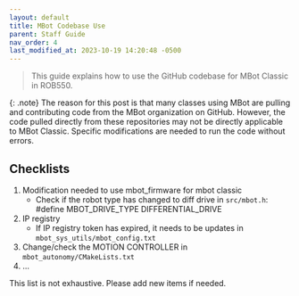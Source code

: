 ```yaml
---
layout: default
title: MBot Codebase Use
parent: Staff Guide
nav_order: 4
last_modified_at: 2023-10-19 14:20:48 -0500
---
```


> This guide explains how to use the GitHub codebase for MBot Classic in ROB550.

{: .note}
The reason for this post is that many classes using MBot are pulling and contributing code from the MBot organization on GitHub. However, the code pulled directly from these repositories may not be directly applicable to MBot Classic. Specific modifications are needed to run the code without errors.


## Checklists
1. Modification needed to use mbot_firmware for mbot classic
    - Check if the robot type has changed to diff drive in `src/mbot.h`: #define MBOT_DRIVE_TYPE DIFFERENTIAL_DRIVE
2. IP registry
    - If IP registry token has expired, it needs to be updates in `mbot_sys_utils/mbot_config.txt`
3. Change/check the MOTION CONTROLLER in `mbot_autonomy/CMakeLists.txt` 
4. ...

This list is not exhaustive. Please add new items if needed.